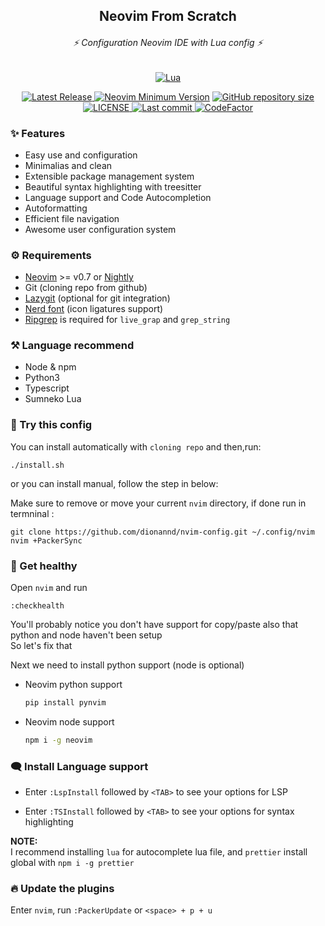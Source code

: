 <h2 align="center"> Neovim From Scratch </h2>

<h6 align="center"> ⚡ Configuration Neovim IDE with Lua config ⚡ </h6>

<div align="center" id="madewithlua">
	
[![Lua](https://img.shields.io/badge/Made%20with%20Lua-blue.svg?style=for-the-badge&logo=lua)](#madewithlua)
	
</div>
  
<div align="center">

  <a href="https://github.com/dionannd/neovim-config/releases/latest"
    ><img alt="Latest Release" src="https://img.shields.io/github/v/release/dionannd/nvim-config?style=flat-square&label=Release"
    />
  </a>
[![Neovim Minimum Version](https://img.shields.io/badge/Neovim-0.7+-blueviolet.svg?style=flat-square&logo=Neovim&logoColor=white)](https://github.com/neovim/neovim)
  <a href="https://github.com/dionannd/nvim-config"
        ><img
            src="https://img.shields.io/github/repo-size/dionannd/nvim-config?style=flat-square&label=Repo"
            alt="GitHub repository size"
    /></a>
    <a href="https://github.com/dionannd/nvim-config/blob/main/LICENSE">
        <img src="https://img.shields.io/github/license/dionannd/nvim-config?style=flat-square&logo=GNU&label=License" alt="LICENSE"
      />
    <a href="https://github.com/dionannd/nvim-config/pulse">
      <img alt="Last commit" src="https://img.shields.io/github/last-commit/dionannd/nvim-config?style=flat-square&label=Last Commit"/>
    </a>
    <a href="https://www.codefactor.io/repository/github/dionannd/nvim-config">
      <img src="https://www.codefactor.io/repository/github/dionannd/nvim-config/badge" alt="CodeFactor" />
    </a>
</div>

### ✨ Features
- Easy use and configuration
- Minimalias and clean
- Extensible package management system
- Beautiful syntax highlighting with treesitter
- Language support and Code Autocompletion
- Autoformatting
- Efficient file navigation
- Awesome user configuration system

### ⚙️ Requirements
- [Neovim](https://neovim.io/) >= v0.7 or [Nightly](https://github.com/neovim/neovim/releases/tag/nightly)
- Git (cloning repo from github)
- [Lazygit](https://github.com/jesseduffield/lazygit) (optional for git integration)
- [Nerd font](https://www.nerdfonts.com/) (icon ligatures support)
- [Ripgrep](https://github.com/BurntSushi/ripgrep) is required for `live_grap` and `grep_string`

### ⚒️  Language recommend
- Node & npm
- Python3
- Typescript
- Sumneko Lua

### 🚀 Try this config

You can install automatically with `cloning repo` and then,run:
```
./install.sh
```
or you can install manual, follow the step in below:

Make sure to remove or move your current `nvim` directory, 
if done run in termninal :

```
git clone https://github.com/dionannd/nvim-config.git ~/.config/nvim
nvim +PackerSync
```

### 🎣 Get healthy

Open `nvim` and run
```
:checkhealth
```

You'll probably notice you don't have support for copy/paste also that python and node haven't been setup <br />
So let's fix that <br />

Next we need to install python support (node is optional)
- Neovim python support
  
  ```bash
  pip install pynvim
  ```
- Neovim node support
  
  ```bash
  npm i -g neovim
  ```

### 🗨️ Install Language support

- Enter `:LspInstall` followed by `<TAB>` to see your options for LSP

- Enter `:TSInstall` followed by `<TAB>` to see your options for syntax highlighting

**NOTE:** <br />
I recommend installing `lua` for autocomplete lua file, and `prettier` install global with `npm i -g prettier`

### 🔥 Update the plugins

Enter `nvim`, run `:PackerUpdate` or `<space> + p + u`

